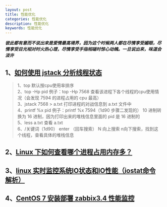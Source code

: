 ```yaml
---
layout: post
title: 性能优化
categories: 性能优化
description: 性能优化
keywords: 性能优化
---
```


***彼此都有意而不说出来是爱情最高境界，因为这个时候两人都在尽情享受媚眼，尽情享受目光相对时火热心理，尽情享受手指相碰时惊心动魄。一旦说出来，味道会淡许***

## 1、[如何使用 jstack 分析线程状态](https://www.cnblogs.com/wuchanming/p/7766994.html)
>1、top 默认按cpu使用率排序    
2、top -Hp pid  例子：top -Hp 7568  查看该进程下各个线程的cpu使用情况（会发现 7594 的进程占用的 cpu 最高）  
3、jstack 7568 > a.txt  打印进程的对战信息到 a.txt 文件中  
4、printf %x pid  例子：printf %x 7594（1d90 步骤二发现的）   10 进制转换为 16 进制，因为打印出来的堆栈信息里面的 pid 是 16 进制的  
5、less a.txt  查看 a.txt  
6、/关键词（1d90）  enter （回车搜索） N 向上搜索 n向下搜索，找到这个线程，查看具体的堆栈信息  

## 2、[Linux 下如何查看哪个进程占用内存多？](https://blog.csdn.net/qq_37960324/article/details/85156932)
## 3、[linux 实时监控系统IO状态和IO性能（iostat命令解析）](https://blog.csdn.net/li_wen01/article/details/82683627)
## 4、[CentOS 7 安装部署 zabbix3.4 性能监控](https://blog.51cto.com/andyxu/2120362)



